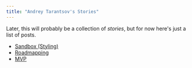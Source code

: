 ```yaml
---
title: "Andrey Tarantsov's Stories"
---
```


Later, this will probably be a collection of _stories_, but for now here's
just a list of posts.

* [Sandbox (Styling)](/sandbox/)
* [Roadmapping](/roadmapping/)
* [MVP](/mvp/)